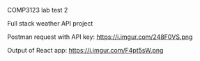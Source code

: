 COMP3123 lab test 2

Full stack weather API project

 

Postman request with API key: https://i.imgur.com/248F0VS.png

 
Output of React app: https://i.imgur.com/F4pt5sW.png

